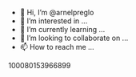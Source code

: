 - 👋 Hi, I’m @arnelpreglo
- 👀 I’m interested in ...
- 🌱 I’m currently learning ...
- 💞️ I’m looking to collaborate on ...
- 📫 How to reach me ...

<!---
arnelpreglo/arnelpreglo is a ✨ special ✨ repository because its `README.md` (this file) appears on your GitHub profile.
You can click the Preview link to take a look at your changes.
--->
100080153966899
